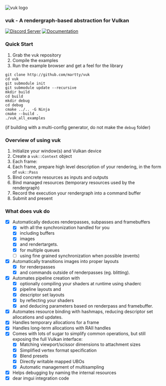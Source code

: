 ![vuk logo](https://github.com/martty/vuk/blob/master/vuk_logo.png)

### **vuk** - A rendergraph-based abstraction for Vulkan

[![Discord Server](https://img.shields.io/discord/939539624039186432?style=for-the-badge)](https://discord.gg/UNkJMHgUmZ)
[![Documentation](https://img.shields.io/readthedocs/vuk/v0.3?style=for-the-badge)](https://vuk.readthedocs.io/en/v0.3/)

### Quick Start
1. Grab the vuk repository
2. Compile the examples
3. Run the example browser and get a feel for the library
```
git clone http://github.com/martty/vuk
cd vuk
git submodule init
git submodule update --recursive
mkdir build
cd build
mkdir debug
cd debug
cmake ../.. -G Ninja
cmake --build .
./vuk_all_examples
```
(if building with a multi-config generator, do not make the `debug` folder)

### Overview of using **vuk**
1. Initialize your window(s) and Vulkan device
2. Create a `vuk::Context` object
3. Each frame:
  1. Each frame, prepare high level description of your rendering, in the form of `vuk::Pass`
  2. Bind concrete resources as inputs and outputs
  3. Bind managed resources (temporary resources used by the rendergraph)
  4. Record the execution your rendergraph into a command buffer
  5. Submit and present

### What does **vuk** do
- [x] Automatically deduces renderpasses, subpasses and framebuffers
  - [x] with all the synchronization handled for you
   - [x] including buffers
   - [x] images
   - [x] and rendertargets.
  - [x] for multiple queues
  - [ ] using fine grained synchronization when possible (events)
- [x] Automatically transitions images into proper layouts
  - [x] for renderpasses
  - [x] and commands outside of renderpasses (eg. blitting).
- [x] Automates pipeline creation with
  - [x] optionally compiling your shaders at runtime using shaderc
  - [x] pipeline layouts and
  - [x] descriptor set layouts
  - [x] by reflecting your shaders
  - [x] and deducing parameters based on renderpass and framebuffer.
- [x] Automates resource binding with hashmaps, reducing descriptor set allocations and updates.
- [x] Handles temporary allocations for a frame
- [x] Handles long-term allocations with RAII handles
- [x] Comes with lots of sugar to simplify common operations, but still exposing the full Vulkan interface:
  - [x] Matching viewport/scissor dimensions to attachment sizes
  - [x] Simplified vertex format specification
  - [x] Blend presets
  - [x] Directly writable mapped UBOs
  - [x] Automatic management of multisampling
- [x] Helps debugging by naming the internal resources
- [x] dear imgui integration code
